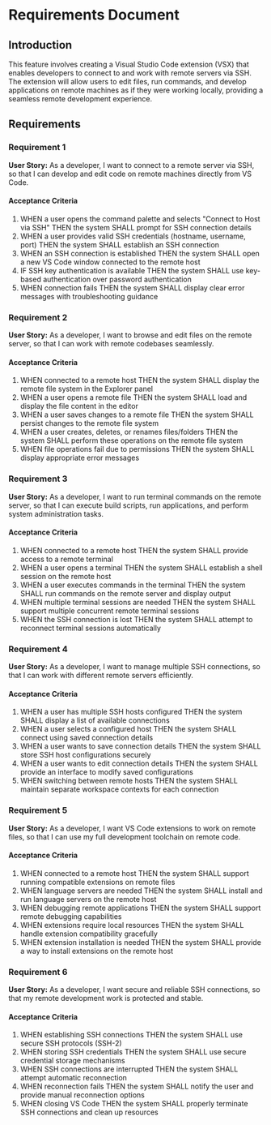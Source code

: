 # Requirements Document

## Introduction

This feature involves creating a Visual Studio Code extension (VSX) that enables developers to connect to and work with remote servers via SSH. The extension will allow users to edit files, run commands, and develop applications on remote machines as if they were working locally, providing a seamless remote development experience.

## Requirements

### Requirement 1

**User Story:** As a developer, I want to connect to a remote server via SSH, so that I can develop and edit code on remote machines directly from VS Code.

#### Acceptance Criteria

1. WHEN a user opens the command palette and selects "Connect to Host via SSH" THEN the system SHALL prompt for SSH connection details
2. WHEN a user provides valid SSH credentials (hostname, username, port) THEN the system SHALL establish an SSH connection
3. WHEN an SSH connection is established THEN the system SHALL open a new VS Code window connected to the remote host
4. IF SSH key authentication is available THEN the system SHALL use key-based authentication over password authentication
5. WHEN connection fails THEN the system SHALL display clear error messages with troubleshooting guidance

### Requirement 2

**User Story:** As a developer, I want to browse and edit files on the remote server, so that I can work with remote codebases seamlessly.

#### Acceptance Criteria

1. WHEN connected to a remote host THEN the system SHALL display the remote file system in the Explorer panel
2. WHEN a user opens a remote file THEN the system SHALL load and display the file content in the editor
3. WHEN a user saves changes to a remote file THEN the system SHALL persist changes to the remote file system
4. WHEN a user creates, deletes, or renames files/folders THEN the system SHALL perform these operations on the remote file system
5. WHEN file operations fail due to permissions THEN the system SHALL display appropriate error messages

### Requirement 3

**User Story:** As a developer, I want to run terminal commands on the remote server, so that I can execute build scripts, run applications, and perform system administration tasks.

#### Acceptance Criteria

1. WHEN connected to a remote host THEN the system SHALL provide access to a remote terminal
2. WHEN a user opens a terminal THEN the system SHALL establish a shell session on the remote host
3. WHEN a user executes commands in the terminal THEN the system SHALL run commands on the remote server and display output
4. WHEN multiple terminal sessions are needed THEN the system SHALL support multiple concurrent remote terminal sessions
5. WHEN the SSH connection is lost THEN the system SHALL attempt to reconnect terminal sessions automatically

### Requirement 4

**User Story:** As a developer, I want to manage multiple SSH connections, so that I can work with different remote servers efficiently.

#### Acceptance Criteria

1. WHEN a user has multiple SSH hosts configured THEN the system SHALL display a list of available connections
2. WHEN a user selects a configured host THEN the system SHALL connect using saved connection details
3. WHEN a user wants to save connection details THEN the system SHALL store SSH host configurations securely
4. WHEN a user wants to edit connection details THEN the system SHALL provide an interface to modify saved configurations
5. WHEN switching between remote hosts THEN the system SHALL maintain separate workspace contexts for each connection

### Requirement 5

**User Story:** As a developer, I want VS Code extensions to work on remote files, so that I can use my full development toolchain on remote code.

#### Acceptance Criteria

1. WHEN connected to a remote host THEN the system SHALL support running compatible extensions on remote files
2. WHEN language servers are needed THEN the system SHALL install and run language servers on the remote host
3. WHEN debugging remote applications THEN the system SHALL support remote debugging capabilities
4. WHEN extensions require local resources THEN the system SHALL handle extension compatibility gracefully
5. WHEN extension installation is needed THEN the system SHALL provide a way to install extensions on the remote host

### Requirement 6

**User Story:** As a developer, I want secure and reliable SSH connections, so that my remote development work is protected and stable.

#### Acceptance Criteria

1. WHEN establishing SSH connections THEN the system SHALL use secure SSH protocols (SSH-2)
2. WHEN storing SSH credentials THEN the system SHALL use secure credential storage mechanisms
3. WHEN SSH connections are interrupted THEN the system SHALL attempt automatic reconnection
4. WHEN reconnection fails THEN the system SHALL notify the user and provide manual reconnection options
5. WHEN closing VS Code THEN the system SHALL properly terminate SSH connections and clean up resources